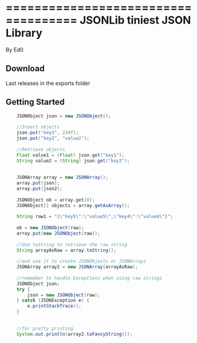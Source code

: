 ====================================
JSONLib tiniest JSON Library
====================================
By Ed0

Download
--------

Last releases in the exports folder


Getting Started
---------------

```java
	JSONObject json = new JSONObject();
	
	//Insert objects
	json.put("key1", 234f);
	json.put("key2", "value2");
	
	//Retrieve objects
	Float value1 = (Float) json.get("key1");
	String value2 = (String) json.get("key2");
	
	
	JSONArray array = new JSONArray();
	array.put(json);
	array.put(json2);
	
	JSONObject ob = array.get(0);
	JSONObject[] objects = array.getAsArray();
	
	String raw1 = "{\"key5\":\"value5\",\"key4\":\"value4\"}";
	
	ob = new JSONObject(raw);
	array.put(new JSONObject(raw));
	
	//Use toString to retrieve the raw string
	String arrayAsRaw = array.toString();
	
	//and use it to create JSONObjects or JSONArrays
	JSONArray array2 = new JSONArray(arrayAsRaw);
	
	//remember to handle Exceptions when using raw strings
	JSONObject json;
	try {
		json = new JSONObject(raw);
	} catch (JSONException e) {
		e.printStackTrace();
	}
		
	
	//for pretty printing
	System.out.println(array2.toFancyString());
	
```

